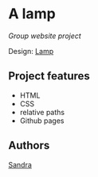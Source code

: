 # A lamp

_Group website project_

Design: [Lamp](https://dam.muyinteresante.com.mx/wp-content/uploads/2020/04/error-404.jpg)

## Project features

- HTML
- CSS
- relative paths
- Github pages

## Authors

[Sandra](https://github.com/lazauninke)
